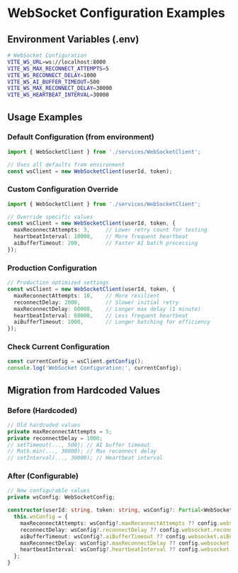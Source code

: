 # WebSocket Configuration Examples

## Environment Variables (.env)

```bash
# WebSocket Configuration
VITE_WS_URL=ws://localhost:8000
VITE_WS_MAX_RECONNECT_ATTEMPTS=5
VITE_WS_RECONNECT_DELAY=1000
VITE_WS_AI_BUFFER_TIMEOUT=500
VITE_WS_MAX_RECONNECT_DELAY=30000
VITE_WS_HEARTBEAT_INTERVAL=30000
```

## Usage Examples

### Default Configuration (from environment)
```typescript
import { WebSocketClient } from './services/WebSocketClient';

// Uses all defaults from environment
const wsClient = new WebSocketClient(userId, token);
```

### Custom Configuration Override
```typescript
import { WebSocketClient } from './services/WebSocketClient';

// Override specific values
const wsClient = new WebSocketClient(userId, token, {
  maxReconnectAttempts: 3,     // Lower retry count for testing
  heartbeatInterval: 10000,    // More frequent heartbeat
  aiBufferTimeout: 200,        // Faster AI batch processing
});
```

### Production Configuration
```typescript
// Production optimized settings
const wsClient = new WebSocketClient(userId, token, {
  maxReconnectAttempts: 10,    // More resilient
  reconnectDelay: 2000,        // Slower initial retry
  maxReconnectDelay: 60000,    // Longer max delay (1 minute)
  heartbeatInterval: 60000,    // Less frequent heartbeat
  aiBufferTimeout: 1000,       // Longer batching for efficiency
});
```

### Check Current Configuration
```typescript
const currentConfig = wsClient.getConfig();
console.log('WebSocket Configuration:', currentConfig);
```

## Migration from Hardcoded Values

### Before (Hardcoded)
```typescript
// Old hardcoded values
private maxReconnectAttempts = 5;
private reconnectDelay = 1000;
// setTimeout(..., 500); // AI buffer timeout
// Math.min(..., 30000); // Max reconnect delay
// setInterval(..., 30000); // Heartbeat interval
```

### After (Configurable)
```typescript
// New configurable values
private wsConfig: WebSocketConfig;

constructor(userId: string, token: string, wsConfig?: Partial<WebSocketConfig>) {
  this.wsConfig = {
    maxReconnectAttempts: wsConfig?.maxReconnectAttempts ?? config.websocket.maxReconnectAttempts,
    reconnectDelay: wsConfig?.reconnectDelay ?? config.websocket.reconnectDelay,
    aiBufferTimeout: wsConfig?.aiBufferTimeout ?? config.websocket.aiBufferTimeout,
    maxReconnectDelay: wsConfig?.maxReconnectDelay ?? config.websocket.maxReconnectDelay,
    heartbeatInterval: wsConfig?.heartbeatInterval ?? config.websocket.heartbeatInterval,
  };
}
```